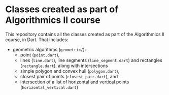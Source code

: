 # Classes created as part of Algorithmics II course

This repository contains all the classes created as part of the Algorithmics II course, in Dart. That includes:

- geometric algorithms (`geometric/`):
    * point (`point.dart`), 
    * lines (`line.dart`), line segments (`line_segment.dart`) and rectangles (`rectangle.dart`), along with intersections
    * simple polygon and convex hull (`polygon.dart`), 
    * closest pair of points (`closest_pair.dart`), and
    * intersection of a list of horizontal and vertical points (`horizontal_vertical.dart`)
